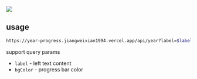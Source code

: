 <img src="https://year-progress.jiangweixian1994.vercel.app/api/year" />

## usage

```bash
https://year-progress.jiangweixian1994.vercel.app/api/year?label=$label&bgColor=$bgColor
```

support query params

- `label` - left text content
- `bgColor` - progress bar color
